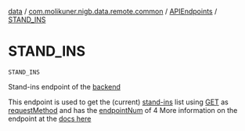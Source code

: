 [data](../../index.md) / [com.molikuner.nigb.data.remote.common](../index.md) / [APIEndpoints](index.md) / [STAND_INS](./-s-t-a-n-d_-i-n-s.md)

# STAND_INS

`STAND_INS`

Stand-ins endpoint of the [backend](https://nigb.app)

This endpoint is used to get the (current) [stand-ins](../../com.molikuner.nigb.data.types/-stand-in/index.md)
list using [GET](#) as [requestMethod](#)
and has the [endpointNum](#) of 4
More information on the endpoint at the [docs here](https://nigb.app)

